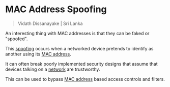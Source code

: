 # MAC Address Spoofing

> Vidath Dissanayake | Sri Lanka

An interesting thing with MAC addresses is that they can be faked or "spoofed".

This [spoofing](spoofing.md) occurs when a networked device pretends to identify as another using its [MAC address](../../../../network/MAC%20address.md).

It can often break poorly implemented security designs that assume that devices talking on a [network](../../../../network/network.md) are trustworthy. 

This can be used to bypass [MAC address](../../../../network/MAC%20address.md) based access controls and filters.